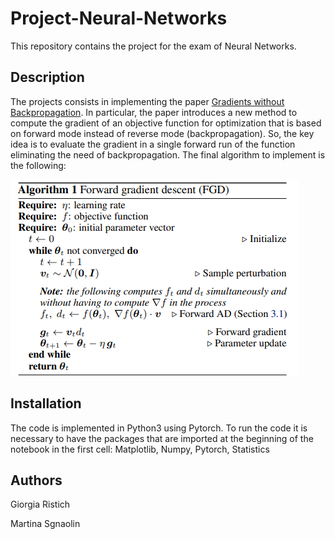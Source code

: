 # Project-Neural-Networks
This repository contains the project for the exam of Neural Networks. 

## Description
The projects consists in implementing the paper [Gradients without Backpropagation](https://arxiv.org/pdf/2202.08587.pdf). 
In particular, the paper introduces a new method to compute the gradient of an objective function for optimization that is based on forward mode instead of reverse mode (backpropagation). So, the key idea is to evaluate the gradient in a single forward run of the function eliminating the need of backpropagation. 
The final algorithm to implement is the following: 


![alt text](https://github.com/GiorgiaRistich/Project-Neural-Networks/blob/main/images/final_algorithm.png)

## Installation
The code is implemented in Python3 using Pytorch. To run the code it is necessary to have the packages that are imported at the beginning of the notebook in the first cell: Matplotlib, Numpy, Pytorch, Statistics

## Authors
Giorgia Ristich 

Martina Sgnaolin

